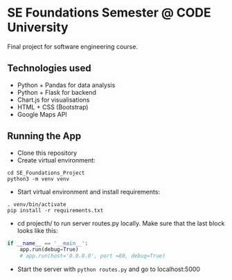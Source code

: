 # SE Foundations Semester @ CODE University
Final project for software engineering course.

## Technologies used
- Python + Pandas for data analysis
- Python + Flask for backend
- Chart.js for visualisations
- HTML + CSS (Bootstrap)
- Google Maps API

## Running the App
- Clone this repository
- Create virtual environment:
```
cd SE_Foundations_Project
python3 -m venv venv
```
- Start virtual environment and install requirements:
```
. venv/bin/activate
pip install -r requirements.txt
```
- cd projecth/ to run server routes.py locally.
Make sure that the last block looks like this:
```python
if __name__ == '__main__':
    app.run(debug=True)
    # app.run(host='0.0.0.0', port =80, debug=True)
```
- Start the server with `python routes.py` and go to localhost:5000
